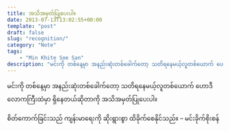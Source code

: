 ```yaml
---
title: အသိအမှတ်ပြုပေးပါ။
date: 2013-07-13T13:02:55+00:00
template: "post"  
draft: false  
slug: "recognition/"  
category: "Note"
tags:
    - "Min Khite Soe San"
description: "မင်းကို တစ်နေ့မှာ အနည်းဆုံးတစ်ခေါက်တော့ သတိရနေမယ့်လူတစ်ယောက် ဟောဒီလောကကြီးထဲမှာ ရှိနေတယ်ဆိုတာကို အသိအမှတ်ပြုပေးပါ။"
---
```

မင်းကို တစ်နေ့မှာ အနည်းဆုံးတစ်ခေါက်တော့ သတိရနေမယ့်လူတစ်ယောက် ဟောဒီလောကကြီးထဲမှာ ရှိနေတယ်ဆိုတာကို အသိအမှတ်ပြုပေးပါ။

စိတ်ကောက်ခြင်းသည် ကျန်းမာရေးကို ဆိုးရွားစွာ ထိခိုက်စေနိုင်သည်။ &#8211; မင်းခိုက်စိုးစန်